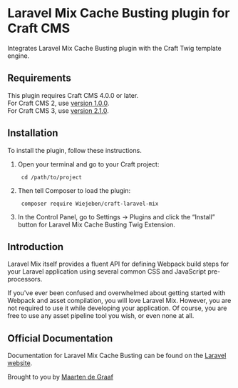 # Laravel Mix Cache Busting plugin for Craft CMS

Integrates Laravel Mix Cache Busting plugin with the Craft Twig template engine.

## Requirements

This plugin requires Craft CMS 4.0.0 or later.  
For Craft CMS 2, use [version 1.0.0](https://github.com/Wiejeben/craft-laravel-mix/releases/tag/1.0.0).  
For Craft CMS 3, use [version 2.1.0](https://github.com/Wiejeben/craft-laravel-mix/releases/tag/2.1.0).

## Installation

To install the plugin, follow these instructions.

1. Open your terminal and go to your Craft project:

        cd /path/to/project

2. Then tell Composer to load the plugin:

        composer require Wiejeben/craft-laravel-mix

3. In the Control Panel, go to Settings → Plugins and click the “Install” button for Laravel Mix Cache Busting Twig Extension.


## Introduction

Laravel Mix itself provides a fluent API for defining Webpack build steps for your Laravel application using several common CSS and JavaScript pre-processors.

If you've ever been confused and overwhelmed about getting started with Webpack and asset compilation, you will love Laravel Mix. However, you are not required to use it while developing your application. Of course, you are free to use any asset pipeline tool you wish, or even none at all.

## Official Documentation

Documentation for Laravel Mix Cache Busting can be found on the [Laravel website](https://laravel.com/docs/8.x/mix#versioning-and-cache-busting).

Brought to you by [Maarten de Graaf](http://maarten.co.uk)
